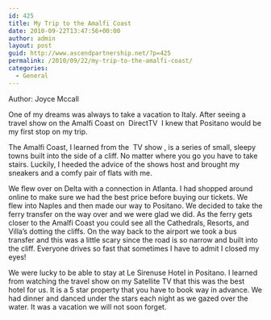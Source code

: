 ```yaml
---
id: 425
title: My Trip to the Amalfi Coast
date: 2010-09-22T13:47:56+00:00
author: admin
layout: post
guid: http://www.ascendpartnership.net/?p=425
permalink: /2010/09/22/my-trip-to-the-amalfi-coast/
categories:
  - General
---
```

Author: Joyce Mccall

One of my dreams was always to take a vacation to Italy. After seeing a travel show on the Amalfi Coast on &nbsp;DirectTV&nbsp; I knew that Positano would be my first stop on my trip.

The Amalfi Coast, I learned from the &nbsp;TV show&nbsp;, is a series of small, sleepy towns built into the side of a cliff. No matter where you go you have to take stairs. Luckily, I heeded the advice of the shows host and brought my sneakers and a comfy pair of flats with me.

We flew over on Delta with a connection in Atlanta. I had shopped around online to make sure we had the best price before buying our tickets. We flew into Naples and then made our way to Positano. We decided to take the ferry transfer on the way over and we were glad we did. As the ferry gets closer to the Amalfi Coast you could see all the Cathedrals, Resorts, and Villa&#8217;s dotting the cliffs. On the way back to the airport we took a bus transfer and this was a little scary since the road is so narrow and built into the cliff. Everyone drives so fast that sometimes I have to admit I closed my eyes!

We were lucky to be able to stay at Le Sirenuse Hotel in Positano. I learned from watching the travel show on my Satellite TV that this was the best hotel for us. It is a 5 star property that you have to book way in advance. We had dinner and danced under the stars each night as we gazed over the water. It was a vacation we will not soon forget.